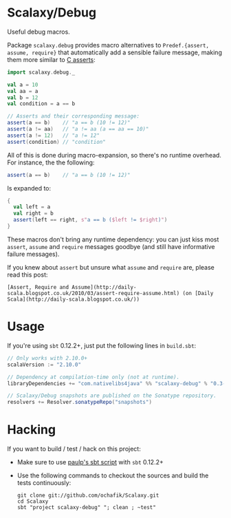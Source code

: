 # Scalaxy/Debug

Useful debug macros.

Package `scalaxy.debug` provides macro alternatives to `Predef.{assert, assume, require}` that automatically add a sensible failure message, making them more similar to [C asserts](http://en.wikipedia.org/wiki/Assert.h):
```scala
import scalaxy.debug._

val a = 10
val aa = a
val b = 12
val condition = a == b

// Asserts and their corresponding message:
assert(a == b)    // "a == b (10 != 12)"
assert(a != aa)   // "a != aa (a == aa == 10)" 
assert(a != 12)   // "a != 12"
assert(condition) // "condition"
```

All of this is done during macro-expansion, so there's no runtime overhead.
For instance, the the following:
```scala
assert(a == b)    // "a == b (10 != 12)"
```
Is expanded to:
```scala
{ 
  val left = a
  val right = b
  assert(left == right, s"a == b ($left != $right)")
}
```

These macros don't bring any runtime dependency: you can just kiss most `assert`, `assume` and `require` messages goodbye (and still have informative failure messages).

If you knew about `assert` but unsure what `assume` and `require` are, please read this post:

    [Assert, Require and Assume](http://daily-scala.blogspot.co.uk/2010/03/assert-require-assume.html) (on [Daily Scala](http://daily-scala.blogspot.co.uk/))

# Usage

If you're using `sbt` 0.12.2+, just put the following lines in `build.sbt`:
```scala
// Only works with 2.10.0+
scalaVersion := "2.10.0"

// Dependency at compilation-time only (not at runtime).
libraryDependencies += "com.nativelibs4java" %% "scalaxy-debug" % "0.3-SNAPSHOT" % "provided"

// Scalaxy/Debug snapshots are published on the Sonatype repository.
resolvers += Resolver.sonatypeRepo("snapshots")
```
    
# Hacking

If you want to build / test / hack on this project:
- Make sure to use [paulp's sbt script](https://github.com/paulp/sbt-extras) with `sbt` 0.12.2+
- Use the following commands to checkout the sources and build the tests continuously: 

    ```
    git clone git://github.com/ochafik/Scalaxy.git
    cd Scalaxy
    sbt "project scalaxy-debug" "; clean ; ~test"
    ```

